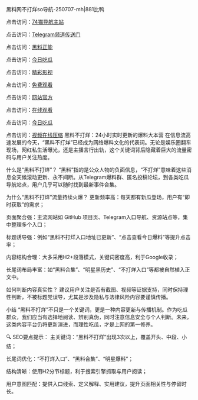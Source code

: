 黑料网不打烊so导航-250707-mh|881比鸭

点击访问：<a href="https://74mao.com/">74猫导航主站</a>

点击访问：<a href="https://74mao.com/">Telegram频道传送门</a>

点击访问：<a href="https://ji99.pages.dev/">黑料正能</a>

点击访问：<a href="https://li001.pages.dev/">今日吃瓜</a>

点击访问：<a href="https://gbs-3wd.pages.dev/s.dev/">精彩影视</a>

点击访问：<a href="https://qfwfg.pages.dev/">免费观看</a>

点击访问：<a href="https://sdbsd.pages.dev/">网站官方</a>

点击访问：<a href="https://haef.pages.dev/">在线观看</a>

点击访问：<a href="https://sdfsh.pages.dev/">今日吃瓜</a>

点击访问：<a href="https://fge-7ja.pages.dev/">视频在线压缩</a>
黑料不打烊：24小时实时更新的爆料大本营
在信息流高速发展的今天，“黑料不打烊”已经成为网络爆料文化的代表词。无论是娱乐圈翻车现场，网红私生活曝光，还是主播言行出轨，这个关键词背后隐藏着巨大的流量密码与用户关注热度。

什么是“黑料不打烊”？
“黑料”指的是公众人物的负面信息，“不打烊”意味着这些消息全天候滚动更新、永不间断。从Telegram爆料群、匿名投稿论坛，到各类吃瓜导航站点，用户几乎可以随时找到最新事件合集。

为什么“黑料不打烊”流量持续火爆？
更新频率高：每天都有新瓜登场，用户有“即时获取”的需求；

页面聚合强：主流网站如 GitHub 项目页、Telegram入口导航、资源站点等，集中整理多个入口；

标题诱导强：例如“黑料不打烊入口地址已更新”、“点击查看今日爆料”等提升点击率；

内容结构合理：大多采用H2+段落模式，关键词密度高，利于Google收录；

长尾词布局丰富：如“黑料合集”、“明星黑历史”、“不打烊入口”等都被自然植入正文中。

如何判断内容真实性？
建议用户关注是否有截图、视频等证据支持，同时保持理性判断，不被标题党误导，尤其是涉及隐私与法律风险内容要谨慎传播。

小结
“黑料不打烊”不只是一个关键词，更是一种内容更新与传播机制。作为吃瓜群众，我们应当有选择地阅读、辨别真伪，同时注意信息安全与个人判断。未来，这类内容平台仍将更新演进，而理性吃瓜，才是上网的第一修养。

🔍 SEO要点提示：
主关键词：“黑料不打烊”出现3次以上，覆盖开头、中段、小结；

长尾词优化：“不打烊入口”、“黑料合集”、“明星爆料”；

结构清晰：使用H2分节标题，利于搜索引擎抓取与用户阅读；

用户意图匹配：提供入口线索、定义解释、实用建议，提升页面相关性与停留时长。
